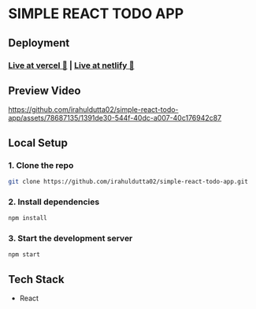 # SIMPLE REACT TODO APP

## Deployment

### [Live at vercel 🔗](https://simple-react-todo-app-rdtech2002.vercel.app/) |  [Live at netlify 🔗](https://simple-react-todo-app-irahuldutta02.netlify.app/)

## Preview Video

https://github.com/irahuldutta02/simple-react-todo-app/assets/78687135/1391de30-544f-40dc-a007-40c176942c87


## Local Setup

### 1. Clone the repo 
```bash
git clone https://github.com/irahuldutta02/simple-react-todo-app.git
```
### 2. Install dependencies

```bash
npm install
```
### 3. Start the development server

```bash
npm start
```

## Tech Stack

- React